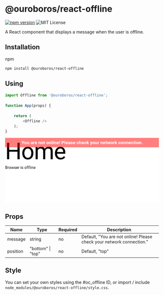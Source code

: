 # @ouroboros/react-offline

[![npm version](https://img.shields.io/npm/v/@ouroboros/react-offline.svg)](https://www.npmjs.com/package/@ouroboros/react-offline) ![MIT License](https://img.shields.io/npm/l/@ouroboros/react-offline.svg)

A React component that displays a message when the user is offline.

## Installation
npm
```bash
npm install @ouroboros/react-offline
```

## Using
```javascript
import Offline from '@ouroboros/react-offline';

function App(props) {

	return (
		<Offline />
	);
}
```

![Example image of component in use](example.png)

## Props

| Name | Type | Required | Description |
|--|--|--|--|
| message | string | no | Default, "You are not online! Please check your network connection." |
| position | "bottom" \| "top" | no | Default, "top" |

## Style

You can set your own styles using the #oc_offline ID, or import / include `node_modules/@ouroboros/react-offline/style.css`.